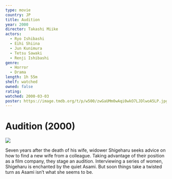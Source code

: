 ```yaml
---
type: movie
country: JP
title: Audition
year: 2000
director: Takashi Miike
actors:
  - Ryo Ishibashi
  - Eihi Shiina
  - Jun Kunimura
  - Tetsu Sawaki
  - Renji Ishibashi
genre:
  - Horror
  - Drama
length: 1h 55m
shelf: watched
owned: false
rating:
watched: 2000-03-03
poster: https://image.tmdb.org/t/p/w500/zwGaUMm0wAqi0wkO7LJDlwoA5LP.jpg
---
```


# Audition (2000)

![](https://image.tmdb.org/t/p/w500/zwGaUMm0wAqi0wkO7LJDlwoA5LP.jpg)

Seven years after the death of his wife, widower Shigeharu seeks advice on how to find a new wife from a colleague. Taking advantage of their position as a film company, they stage an audition. Interviewing a series of women, Shigeharu is enchanted by the quiet Asami. But soon things take a twisted turn as Asami isn’t what she seems to be.